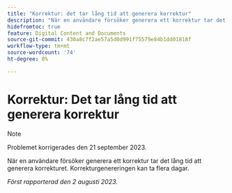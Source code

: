 ```yaml
---
title: "Korrektur: det tar lång tid att generera korrektur"
description: "När en användare försöker generera ett korrektur tar det lång tid att generera korrekturet. Korrekturgenereringen kan ta flera dagar."
hidefromtoc: true
feature: Digital Content and Documents
source-git-commit: 430a8c7f2ae57a5d0d991f75579e84b1dd01818f
workflow-type: tm+mt
source-wordcount: '74'
ht-degree: 0%

---
```



# Korrektur: Det tar lång tid att generera korrektur

>[!NOTE]
>
>Problemet korrigerades den 21 september 2023.

När en användare försöker generera ett korrektur tar det lång tid att generera korrekturet. Korrekturgenereringen kan ta flera dagar.

_Först rapporterad den 2 augusti 2023._
